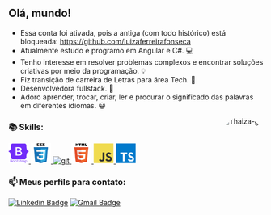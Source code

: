 ## Olá, mundo! 

 * Essa conta foi ativada, pois a antiga (com todo histórico) está bloqueada: https://github.com/luizaferreirafonseca
 * Atualmente estudo e programo em Angular e C#. 💻
 *  Tenho interesse em resolver problemas complexos e encontrar soluções criativas por meio da programação. 💡
 *  Fiz transição de carreira de Letras para área Tech. 📘
 *  Desenvolvedora fullstack. 💙
 *  Adoro aprender, trocar, criar, ler e procurar o significado das palavras em diferentes idiomas. :grinning:
 
 
 
   <img align="right" alt="Thaiza-gif" height="130" style="border-radius:50px;" src="https://i.picasion.com/pic92/b17cc133edef505a47bd6cc2e2fc2197.gif">
 
 <h3>📚 Skills:</h3>
 
 <p align="left"><a href="https://getbootstrap.com" target="_blank" rel="noreferrer"> <img src="https://raw.githubusercontent.com/devicons/devicon/master/icons/bootstrap/bootstrap-plain-wordmark.svg" alt="bootstrap" width="40" height="40"/> </a> <a href="https://www.w3schools.com/css/" target="_blank" rel="noreferrer"> <img src="https://raw.githubusercontent.com/devicons/devicon/master/icons/css3/css3-original-wordmark.svg" alt="css3" width="40" height="40"/> </a>  <a href="https://git-scm.com/" target="_blank" rel="noreferrer"> <img src="https://www.vectorlogo.zone/logos/git-scm/git-scm-icon.svg" alt="git" width="40" height="40"/> </a> <a href="https://www.w3.org/html/" target="_blank" rel="noreferrer"> <img src="https://raw.githubusercontent.com/devicons/devicon/master/icons/html5/html5-original-wordmark.svg" alt="html5" width="40" height="40"/> </a>  <a href="https://developer.mozilla.org/en-US/docs/Web/JavaScript" target="_blank" rel="noreferrer"> <img src="https://raw.githubusercontent.com/devicons/devicon/master/icons/javascript/javascript-original.svg" alt="javascript" width="40" height="40"/> </a>  <a href="https://www.typescriptlang.org/" target="_blank" rel="noreferrer"> <img src="https://raw.githubusercontent.com/devicons/devicon/master/icons/typescript/typescript-original.svg" alt="typescript" width="40" height="40"/> </a> </p>
 
  <h3> 📫 Meus perfils para contato:</h3>
 
 [![Linkedin Badge](https://img.shields.io/badge/-Luiza-blue?style=flat-square&logo=Linkedin&logoColor=white&link=https://www.linkedin.com/in/luizaferreirafonseca/)](https://www.linkedin.com/in/luizaferreirafonseca/) 
 [![Gmail Badge](https://img.shields.io/badge/-luiza.ferreira.fonseca@gmail.com-c14438?style=flat-square&logo=Gmail&logoColor=white&link=mailto:luiza.ferreira.fonseca@gmail.com)](mailto:luiza.ferreira.fonseca@gmail.com)
 
 
 
 
 ###
